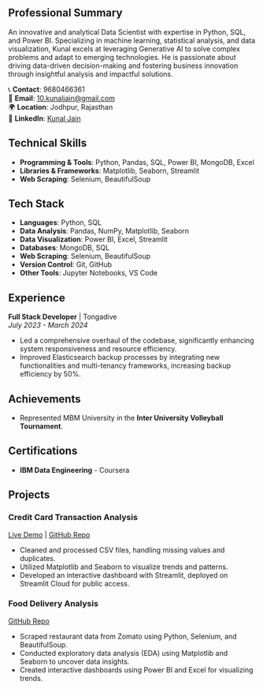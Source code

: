 ## Professional Summary
An innovative and analytical Data Scientist with expertise in Python, SQL, and Power BI. Specializing in machine learning, statistical analysis, and data visualization, Kunal excels at leveraging Generative AI to solve complex problems and adapt to emerging technologies. He is passionate about driving data-driven decision-making and fostering business innovation through insightful analysis and impactful solutions.

📞 **Contact**: 9680466361  
📧 **Email**: 10.kunaljain@gmail.com  
🌍 **Location**: Jodhpur, Rajasthan  
🔗 **LinkedIn**: [Kunal Jain](https://www.linkedin.com/in/kunal-jain-27b4b0209)  

## Technical Skills
- **Programming & Tools**: Python, Pandas, SQL, Power BI, MongoDB, Excel  
- **Libraries & Frameworks**: Matplotlib, Seaborn, Streamlit  
- **Web Scraping**: Selenium, BeautifulSoup  

## Tech Stack
- **Languages**: Python, SQL  
- **Data Analysis**: Pandas, NumPy, Matplotlib, Seaborn  
- **Data Visualization**: Power BI, Excel, Streamlit  
- **Databases**: MongoDB, SQL  
- **Web Scraping**: Selenium, BeautifulSoup  
- **Version Control**: Git, GitHub  
- **Other Tools**: Jupyter Notebooks, VS Code  

## Experience
**Full Stack Developer** | Tongadive  
*July 2023 - March 2024*

- Led a comprehensive overhaul of the codebase, significantly enhancing system responsiveness and resource efficiency.
- Improved Elasticsearch backup processes by integrating new functionalities and multi-tenancy frameworks, increasing backup efficiency by 50%.

## Achievements
- Represented MBM University in the **Inter University Volleyball Tournament**.

## Certifications
- **IBM Data Engineering** - Coursera

## Projects

### Credit Card Transaction Analysis  
[Live Demo](https://github.com/10kunalJain/Credit-Card-Analysis) | [GitHub Repo](https://github.com/10kunalJain/Credit-Card-Analysis)

- Cleaned and processed CSV files, handling missing values and duplicates.
- Utilized Matplotlib and Seaborn to visualize trends and patterns.
- Developed an interactive dashboard with Streamlit, deployed on Streamlit Cloud for public access.

### Food Delivery Analysis  
[GitHub Repo](https://github.com/10kunalJain/Food-Delivery-Analysis)

- Scraped restaurant data from Zomato using Python, Selenium, and BeautifulSoup.
- Conducted exploratory data analysis (EDA) using Matplotlib and Seaborn to uncover data insights.
- Created interactive dashboards using Power BI and Excel for visualizing trends.
